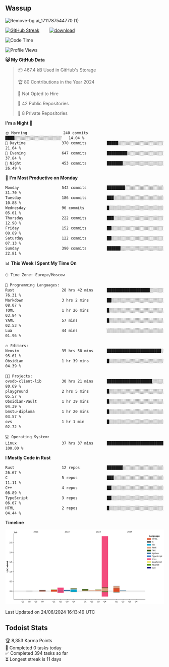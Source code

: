 ## Wassup

![Remove-bg ai_1711787544770 (1)](https://github.com/archeoss/archeoss/assets/68448737/e31def6e-524e-4c2b-930d-f672afbf4b77)

<!--
-->

[![GitHub Streak](http://github-readme-streak-stats.herokuapp.com?user=archeoss&theme=shades-of-purple&hide_border=true&date_format=j%20M%5B%20Y%5D)](https://git.io/streak-stats)&nbsp;&nbsp;&nbsp;&nbsp;&nbsp;&nbsp;&nbsp;&nbsp;[![download](https://user-images.githubusercontent.com/68448737/147796309-d8b65b1d-4dde-40d9-b03a-2b42aaa6cd43.jpeg)
](http://bmstu.ru/)

<!--START_SECTION:waka-->
![Code Time](http://img.shields.io/badge/Code%20Time-2%2C841%20hrs%2040%20mins-blue)

![Profile Views](http://img.shields.io/badge/Profile%20Views-0-blue)

**🐱 My GitHub Data** 

> 📦 467.4 kB Used in GitHub's Storage 
 > 
> 🏆 80 Contributions in the Year 2024
 > 
> 🚫 Not Opted to Hire
 > 
> 📜 42 Public Repositories 
 > 
> 🔑 8 Private Repositories 
 > 
**I'm a Night 🦉** 

```text
🌞 Morning                240 commits         ████░░░░░░░░░░░░░░░░░░░░░   14.04 % 
🌆 Daytime                370 commits         █████░░░░░░░░░░░░░░░░░░░░   21.64 % 
🌃 Evening                647 commits         █████████░░░░░░░░░░░░░░░░   37.84 % 
🌙 Night                  453 commits         ███████░░░░░░░░░░░░░░░░░░   26.49 % 
```
📅 **I'm Most Productive on Monday** 

```text
Monday                   542 commits         ████████░░░░░░░░░░░░░░░░░   31.70 % 
Tuesday                  186 commits         ███░░░░░░░░░░░░░░░░░░░░░░   10.88 % 
Wednesday                96 commits          █░░░░░░░░░░░░░░░░░░░░░░░░   05.61 % 
Thursday                 222 commits         ███░░░░░░░░░░░░░░░░░░░░░░   12.98 % 
Friday                   152 commits         ██░░░░░░░░░░░░░░░░░░░░░░░   08.89 % 
Saturday                 122 commits         ██░░░░░░░░░░░░░░░░░░░░░░░   07.13 % 
Sunday                   390 commits         ██████░░░░░░░░░░░░░░░░░░░   22.81 % 
```


📊 **This Week I Spent My Time On** 

```text
🕑︎ Time Zone: Europe/Moscow

💬 Programming Languages: 
Rust                     28 hrs 42 mins      ███████████████████░░░░░░   76.31 % 
Markdown                 3 hrs 2 mins        ██░░░░░░░░░░░░░░░░░░░░░░░   08.07 % 
TOML                     1 hr 26 mins        █░░░░░░░░░░░░░░░░░░░░░░░░   03.84 % 
YAML                     57 mins             █░░░░░░░░░░░░░░░░░░░░░░░░   02.53 % 
Lua                      44 mins             ░░░░░░░░░░░░░░░░░░░░░░░░░   01.96 % 

🔥 Editors: 
Neovim                   35 hrs 58 mins      ████████████████████████░   95.61 % 
Obsidian                 1 hr 39 mins        █░░░░░░░░░░░░░░░░░░░░░░░░   04.39 % 

🐱‍💻 Projects: 
ovsdb-client-lib         30 hrs 21 mins      ████████████████████░░░░░   80.69 % 
playground               2 hrs 5 mins        █░░░░░░░░░░░░░░░░░░░░░░░░   05.57 % 
Obsidian-Vault           1 hr 39 mins        █░░░░░░░░░░░░░░░░░░░░░░░░   04.39 % 
bmstu-diploma            1 hr 20 mins        █░░░░░░░░░░░░░░░░░░░░░░░░   03.57 % 
ovs                      1 hr 1 min          █░░░░░░░░░░░░░░░░░░░░░░░░   02.72 % 

💻 Operating System: 
Linux                    37 hrs 37 mins      █████████████████████████   100.00 % 
```

**I Mostly Code in Rust** 

```text
Rust                     12 repos            ███████░░░░░░░░░░░░░░░░░░   26.67 % 
C                        5 repos             ███░░░░░░░░░░░░░░░░░░░░░░   11.11 % 
C++                      4 repos             ██░░░░░░░░░░░░░░░░░░░░░░░   08.89 % 
TypeScript               3 repos             ██░░░░░░░░░░░░░░░░░░░░░░░   06.67 % 
HTML                     2 repos             █░░░░░░░░░░░░░░░░░░░░░░░░   04.44 % 
```



**Timeline**

![Lines of Code chart](https://raw.githubusercontent.com/archeoss/archeoss/master/assets/bar_graph.png)


 Last Updated on 24/06/2024 16:13:49 UTC
<!--END_SECTION:waka-->

## Todoist Stats

<!-- TODO-IST:START -->
🏆  8,353 Karma Points           
🌸  Completed 0 tasks today           
✅  Completed 394 tasks so far           
⏳  Longest streak is 11 days
<!-- TODO-IST:END -->
